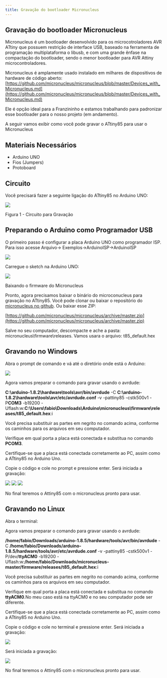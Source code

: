 ```yaml
---
title: Gravação do bootloader Micronucleus
---
```


## Gravação do bootloader Micronucleus


Micronucleus é um bootloader desenvolvido para os microcotroladores AVR ATtiny que possuem restrição de interface USB, baseado na ferramenta de programação multiplataforma o libusb, e com uma grande ênfase na compactação do bootloader, sendo o menor bootloader para AVR Attiny microcontroladores.



Micronucleus é amplamente usado instalado em milhares de dispositivos de hardware de código aberto:  
[https://github.com/micronucleus/micronucleus/blob/master/Devices_with_Micronucleus.md](https://github.com/micronucleus/micronucleus/blob/master/Devices_with_Micronucleus.md)




Ele é opção ideal para a Franzininho e estamos trabalhando para padronizar esse bootloader para o nosso projeto (em andamento).



A seguir vamos exibir como você pode gravar o ATtiny85 para usar o Micronucleus




## Materiais Necessários



 - Arduino UNO
 - Fios (Jumpers)
 - Protoboard



## Circuito



Você precisará fazer a seguinte ligação do ATtiny85 no Arduino UNO:



![](./image8.png)


Figura 1 - Circuito para Gravação




## Preparando o Arduino como Programador USB



O primeiro passo é configurar a placa Arduino UNO como programador ISP. Para isso acesse Arquivo-> Exemplos->ArduinoISP->ArduinoISP



![](./image7.png)




Carregue o sketch na Arduino UNO:

![](./image6.png)




Baixando o firmware do Micronucleus



Pronto, agora precisamos baixar o binário do microconucleus para gravação no ATtiny85. Você pode clonar ou baixar o repositório do [micronucleus no github](https://github.com/micronucleus/micronucleus). Ou baixar esse ZIP:



[https://github.com/micronucleus/micronucleus/archive/master.zip](https://github.com/micronucleus/micronucleus/archive/master.zip)



Salve no seu computador, descompacte e ache a pasta: micronucleus\firmware\releases. Vamos usara o arquivo: t85_default.hex




## Gravando no Windows



Abra o prompt de comando e vá até o diretório onde está o Arduino:

  ![](./image9.png)


Agora vamos preparar o comando para gravar usando o avrdude:



**C:\arduino-1.8.2\hardware\tools\avr/bin/avrdude** -C **C:\arduino-1.8.2\hardware\tools\avr/etc/avrdude.conf** -v -pattiny85 -cstk500v1 -P**COM3** -b19200 -Uflash:w:**C:\Users\fabio\Downloads\Arduino\micronucleus\firmware\releases/t85_default.hex**:i


Você precisa substituir as partes em negrito no comando acima, conforme os caminhos para os arquivos em seu computador.



Verifique em qual porta a placa está conectada e substitua no comando **PCOM3**.



Certifique-se que a placa está conectada corretamente ao PC, assim como a ATtiny85 no Arduino Uno.



Copie o código e cole no prompt e pressione enter. Será iniciada a gravação:

   ![](./image1.png)
   ![](./image4.png)
   ![](./image5.png)


No final teremos o Attiny85 com o micronucleus pronto para usar.



## Gravando no Linux




Abra o terminal:





Agora vamos preparar o comando para gravar usando o avrdude:

**/home/fabio/Downloads/arduino-1.8.5/hardware/tools/avr/bin/avrdude** -C **/home/fabio/Downloads/arduino-1.8.5/hardware/tools/avr/etc/avrdude.conf** -v -pattiny85 -cstk500v1 -P/dev/**ttyACM0** -b19200 -Uflash:w:**/home/fabio/Downloads/micronucleus-master/firmware/releases/t85_default.hex**:i




Você precisa substituir as partes em negrito no comando acima, conforme os caminhos para os arquivos em seu computador.



Verifique em qual porta a placa está conectada e substitua no comando **ttyACM0**.No meu caso está na ttyACM0 e no seu computador pode ser diferente.



Certifique-se que a placa está conectada corretamente ao PC, assim como a ATtiny85 no Arduino Uno.



Copie o código e cole no terminal e pressione enter. Será iniciada a gravação:



  ![](./image2.png)




Será iniciada a gravação:

   ![](./image3.png)


No final teremos o Attiny85 com o micronucleus pronto para usar.
